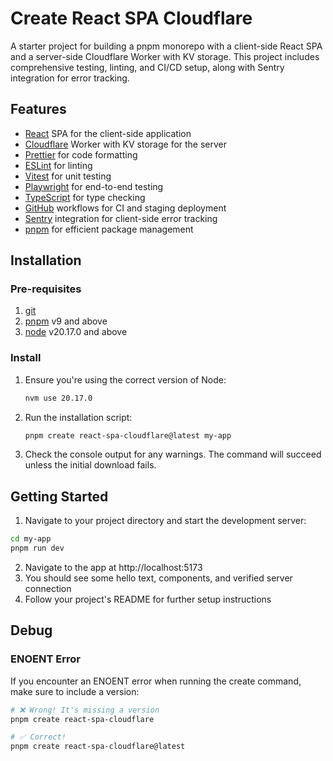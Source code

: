 # Create React SPA Cloudflare

A starter project for building a pnpm monorepo with a client-side React SPA and a server-side Cloudflare Worker with KV storage. This project includes comprehensive testing, linting, and CI/CD setup, along with Sentry integration for error tracking.

## Features

- [React](https://react.dev) SPA for the client-side application
- [Cloudflare](https://cloudflare.com) Worker with KV storage for the server
- [Prettier](https://prettier.io/) for code formatting
- [ESLint](https://eslint.org/) for linting
- [Vitest](https://vitest.dev/) for unit testing
- [Playwright](https://playwright.dev/) for end-to-end testing
- [TypeScript](https://www.typescriptlang.org/) for type checking
- [GitHub](https://github.com) workflows for CI and staging deployment
- [Sentry](https://sentry.io/) integration for client-side error tracking
- [pnpm](https://pnpm.io) for efficient package management

## Installation

### Pre-requisites

1. [git](https://git-scm.com/downloads)
2. [pnpm](https://pnpm.io/installation) v9 and above
3. [node](https://nodejs.org/en/download/package-manager/current) v20.17.0 and above

### Install

1. Ensure you're using the correct version of Node:
   ```sh
   nvm use 20.17.0
   ```
2. Run the installation script:
   ```sh
   pnpm create react-spa-cloudflare@latest my-app
   ```
3. Check the console output for any warnings. The command will succeed unless the initial download fails.

## Getting Started

1. Navigate to your project directory and start the development server:

```sh
cd my-app
pnpm run dev
```

2. Navigate to the app at http://localhost:5173
3. You should see some hello text, components, and verified server connection
4. Follow your project's README for further setup instructions

## Debug

### ENOENT Error

If you encounter an ENOENT error when running the create command, make sure to include a version:

```sh
# ❌ Wrong! It's missing a version
pnpm create react-spa-cloudflare

# ✅ Correct!
pnpm create react-spa-cloudflare@latest
```
